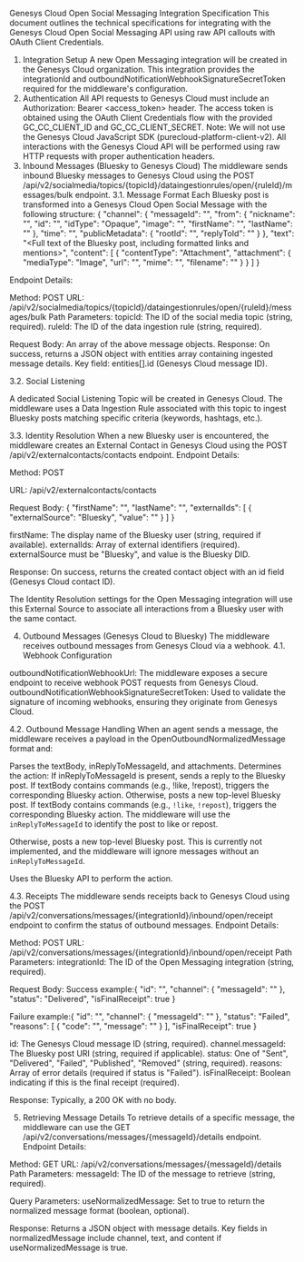 Genesys Cloud Open Social Messaging Integration Specification
This document outlines the technical specifications for integrating with the Genesys Cloud Open Social Messaging API using raw API callouts with OAuth Client Credentials.
1. Integration Setup
A new Open Messaging integration will be created in the Genesys Cloud organization. This integration provides the integrationId and outboundNotificationWebhookSignatureSecretToken required for the middleware's configuration.
2. Authentication
All API requests to Genesys Cloud must include an Authorization: Bearer <access_token> header. The access token is obtained using the OAuth Client Credentials flow with the provided GC_CC_CLIENT_ID and GC_CC_CLIENT_SECRET.
Note: We will not use the Genesys Cloud JavaScript SDK (purecloud-platform-client-v2). All interactions with the Genesys Cloud API will be performed using raw HTTP requests with proper authentication headers.
3. Inbound Messages (Bluesky to Genesys Cloud)
The middleware sends inbound Bluesky messages to Genesys Cloud using the POST /api/v2/socialmedia/topics/{topicId}/dataingestionrules/open/{ruleId}/messages/bulk endpoint.
3.1. Message Format
Each Bluesky post is transformed into a Genesys Cloud Open Social Message with the following structure:
{
  "channel": {
    "messageId": "<Bluesky Post AT URI>",
    "from": {
      "nickname": "<Bluesky User Handle>",
      "id": "<Bluesky User DID>",
      "idType": "Opaque",
      "image": "<URL to Bluesky User Avatar>",
      "firstName": "<Bluesky User Display Name>",
      "lastName": ""
    },
    "time": "<Bluesky Post Creation Timestamp in ISO-8601 format>",
    "publicMetadata": {
      "rootId": "<AT URI of the root post in the thread>",
      "replyToId": "<AT URI of the parent post>"
    }
  },
  "text": "<Full text of the Bluesky post, including formatted links and mentions>",
  "content": [
    {
      "contentType": "Attachment",
      "attachment": {
        "mediaType": "Image",
        "url": "<Public URL of the downloaded image>",
        "mime": "<MIME type of the image>",
        "filename": "<Original filename of the image>"
      }
    }
  ]
}

Endpoint Details:

Method: POST
URL: /api/v2/socialmedia/topics/{topicId}/dataingestionrules/open/{ruleId}/messages/bulk
Path Parameters:
topicId: The ID of the social media topic (string, required).
ruleId: The ID of the data ingestion rule (string, required).


Request Body: An array of the above message objects.
Response: On success, returns a JSON object with entities array containing ingested message details. Key field: entities[].id (Genesys Cloud message ID).

3.2. Social Listening

A dedicated Social Listening Topic will be created in Genesys Cloud.
The middleware uses a Data Ingestion Rule associated with this topic to ingest Bluesky posts matching specific criteria (keywords, hashtags, etc.).

3.3. Identity Resolution
When a new Bluesky user is encountered, the middleware creates an External Contact in Genesys Cloud using the POST /api/v2/externalcontacts/contacts endpoint.
Endpoint Details:

Method: POST

URL: /api/v2/externalcontacts/contacts

Request Body:
{
  "firstName": "<Bluesky User Display Name>",
  "lastName": "",
  "externalIds": [
    {
      "externalSource": "Bluesky",
      "value": "<Bluesky User DID>"
    }
  ]
}


firstName: The display name of the Bluesky user (string, required if available).
externalIds: Array of external identifiers (required). externalSource must be "Bluesky", and value is the Bluesky DID.


Response: On success, returns the created contact object with an id field (Genesys Cloud contact ID).

The Identity Resolution settings for the Open Messaging integration will use this External Source to associate all interactions from a Bluesky user with the same contact.


4. Outbound Messages (Genesys Cloud to Bluesky)
The middleware receives outbound messages from Genesys Cloud via a webhook.
4.1. Webhook Configuration

outboundNotificationWebhookUrl: The middleware exposes a secure endpoint to receive webhook POST requests from Genesys Cloud.
outboundNotificationWebhookSignatureSecretToken: Used to validate the signature of incoming webhooks, ensuring they originate from Genesys Cloud.

4.2. Outbound Message Handling
When an agent sends a message, the middleware receives a payload in the OpenOutboundNormalizedMessage format and:

Parses the textBody, inReplyToMessageId, and attachments.
Determines the action:
If inReplyToMessageId is present, sends a reply to the Bluesky post.
If textBody contains commands (e.g., !like, !repost), triggers the corresponding Bluesky action.
Otherwise, posts a new top-level Bluesky post.
If textBody contains commands (e.g., `!like`, `!repost`), triggers the corresponding Bluesky action. The middleware will use the `inReplyToMessageId` to identify the post to like or repost.

Otherwise, posts a new top-level Bluesky post. This is currently not implemented, and the middleware will ignore messages without an `inReplyToMessageId`.

Uses the Bluesky API to perform the action.

4.3. Receipts
The middleware sends receipts back to Genesys Cloud using the POST /api/v2/conversations/messages/{integrationId}/inbound/open/receipt endpoint to confirm the status of outbound messages.
Endpoint Details:

Method: POST
URL: /api/v2/conversations/messages/{integrationId}/inbound/open/receipt
Path Parameters:
integrationId: The ID of the Open Messaging integration (string, required).


Request Body:
Success example:{
  "id": "<Genesys Cloud Message ID>",
  "channel": {
    "messageId": "<Bluesky Post AT URI>"
  },
  "status": "Delivered",
  "isFinalReceipt": true
}


Failure example:{
  "id": "<Genesys Cloud Message ID>",
  "channel": {
    "messageId": "<Bluesky Post AT URI>"
  },
  "status": "Failed",
  "reasons": [
    {
      "code": "<Error Code>",
      "message": "<Error Message>"
    }
  ],
  "isFinalReceipt": true
}


id: The Genesys Cloud message ID (string, required).
channel.messageId: The Bluesky post URI (string, required if applicable).
status: One of "Sent", "Delivered", "Failed", "Published", "Removed" (string, required).
reasons: Array of error details (required if status is "Failed").
isFinalReceipt: Boolean indicating if this is the final receipt (required).


Response: Typically, a 200 OK with no body.

5. Retrieving Message Details
To retrieve details of a specific message, the middleware can use the GET /api/v2/conversations/messages/{messageId}/details endpoint.
Endpoint Details:

Method: GET
URL: /api/v2/conversations/messages/{messageId}/details
Path Parameters:
messageId: The ID of the message to retrieve (string, required).


Query Parameters:
useNormalizedMessage: Set to true to return the normalized message format (boolean, optional).


Response: Returns a JSON object with message details. Key fields in normalizedMessage include channel, text, and content if useNormalizedMessage is true.

